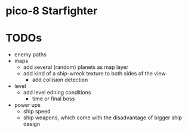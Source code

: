 # pico-8 Starfighter

# TODOs

- enemy paths
- maps
    - add several (random) planets as map layer
    - add kind of a ship-wreck texture to both sides of the view
        - add collision detection
- level
    - add level edning conditions
        - time or final boss
- power ups
    - ship speed
    - ship weapons, which come with the disadvantage of bigger ship design